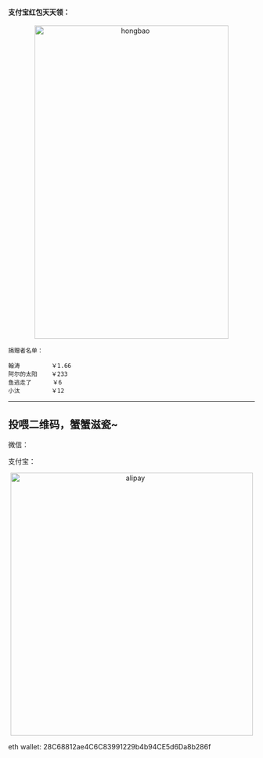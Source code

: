#### 支付宝红包天天领：  
<div  align="center">    
<img src="https://img-1258052568.cos.ap-shanghai.myqcloud.com/%E6%89%93%E8%B5%8F/redbag.png" width = "396" height = "639" alt="hongbao" align=center />
</div>


```
捐赠者名单：

翰涛         ￥1.66
阿尔的太阳    ￥233
鱼逃走了      ￥6
小汰         ￥12
```
---------

投喂二维码，蟹蟹滋瓷~
---------
微信： 



支付宝：  
<div  align="center">    
<img src="img-1258052568.cos.ap-shanghai.myqcloud.com/%E6%89%93%E8%B5%8F/alipay.jpg" width = "495" height = "536" alt="alipay" align=center />
</div>

eth wallet: 28C68812ae4C6C83991229b4b94CE5d6Da8b286f
